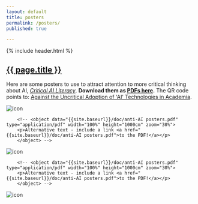 ```yaml
---
layout: default
title: posters
permalink: /posters/
published: true

---
```



<article class="page">
<div class="row">
  <div class="col-12 col-6-md col-6-lg">
      {% include header.html %}
  </div>

  <div class="col-12 col-6-md col-6-lg">
    <h2><a href="#top">{{ page.title }}</a></h2>
        <p>Here are some posters to use to attract attention to more critical thinking about AI, <i><a href="https://www.ru.nl/en/research/research-projects/critical-ai-literacy-cail">Critical AI Literacy</a></i>. <b>Download them as <a href="{{site.baseurl}}/doc/anti-AI posters.pdf">PDFs here</a>.</b> The QR code points to: <a href="//doi.org/10.5281/zenodo.17065099">Against the Uncritical Adoption of 'AI' Technologies in Academia</a>.</p>

  </div>
</div>





<div class="row">
    <div class="col-4">
        <img src="{{ site.baseurl }}/images/anti-ai1.png" alt="icon" class="poster is-full-width">

        <!-- <object data="{{site.baseurl}}/doc/anti-AI posters.pdf" type="application/pdf" width="100%" height="1000cm" zoom="30%">
        <p>Alternative text - include a link <a href="{{site.baseurl}}/doc/anti-AI posters.pdf">to the PDF!</a></p>
        </object> -->



   </div>    <div class="col-4">
        <img src="{{ site.baseurl }}/images/anti-ai2.png" alt="icon" class="poster is-full-width">

        <!-- <object data="{{site.baseurl}}/doc/anti-AI posters.pdf" type="application/pdf" width="100%" height="1000cm" zoom="30%">
        <p>Alternative text - include a link <a href="{{site.baseurl}}/doc/anti-AI posters.pdf">to the PDF!</a></p>
        </object> -->



   </div>    <div class="col-4">
        <img src="{{ site.baseurl }}/images/anti-ai3.png" alt="icon" class="poster is-full-width">





   </div>
   </div>

</article>
